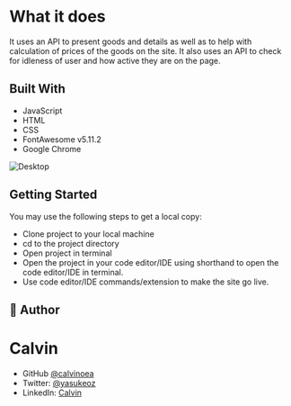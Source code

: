 # What it does

It uses an API to present goods and details as well as to help with calculation of prices of the goods on the site. It also uses an API to check for idleness of user and how active they are on the page. 

## Built With

- JavaScript
- HTML
- CSS
- FontAwesome v5.11.2
- Google Chrome


![Desktop](https://github.com/Calvinoea/api-shop/Screenshots/desktop.png)


## Getting Started
You may use the following steps to get a local copy:

- Clone project to your local machine
- cd to the project directory
- Open project in terminal
- Open the project in your code editor/IDE using shorthand to open the code editor/IDE in terminal.
- Use code editor/IDE commands/extension to make the site go live.


## 👤 Author

# Calvin
- GitHub [@calvinoea](https://github.com/calvinoea/)
- Twitter: [@yasukeoz](https://twitter.com/yasukeoz)
- LinkedIn: [Calvin](https://www.linkedin.com/in/calvin-ebun-amu-9b200017a/)
